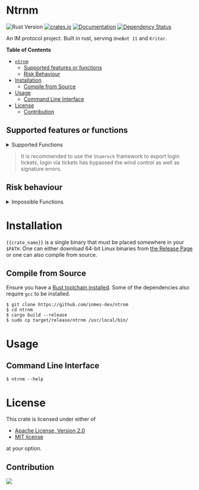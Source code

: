 # Ntrnm

![Rust Version][rustc-image]
[![crates.io][crate-image]][crate-link]
[![Documentation][docs-image]][docs-link]
[![Dependency Status][deps-image]][deps-link]

An IM protocol project. Built in rust, serving `OneBot 11` and `Kritor`.

<!-- markdown-toc start - Don't edit this section. Run M-x markdown-toc-refresh-toc -->

**Table of Contents**

- [`ntrnm`](#ntrnm)
    - [Supported features or functions](#supported-features-or-functions)
    - [Risk Behaviour](#risk-behaviour)
- [Installation](#installation)
    - [Compile from Source](#compile-from-source)
- [Usage](#usage)
    - [Command Line Interface](#command-line-interface)
- [License](#license)
    - [Contribution](#contribution)

<!-- markdown-toc end -->

## Supported features or functions

<details>

<summary>Supported Functions</summary>

| Login          | State              | Group          | State |
|----------------|--------------------|----------------|-------|
| Password Login |                    | Get Group List |       |
| QRCode Login   |                    |                |       |
| Ticket Login   | :heavy_check_mark: |                |       |

</details>

> It is recommended to use the `Shamrock` framework to export login tickets, login via tickets has bypassed the wind control as well as signature errors.

## Risk behaviour

<details>

<summary>Impossible Functions</summary>

- **Money-related functions**

</details>

# Installation

`{{crate_name}}` is a single binary that must be placed somewhere in your
`$PATH`. One can either download 64-bit Linux binaries from [the Release Page](https://github.com/inmes-dev/ntrnm/releases)
or one can also compile from source.

## Compile from Source

Ensure you have a [Rust toolchain installed](https://rustup.rs). Some of the
dependencies also require `gcc` to be installed.

```
$ git clone https://github.com/inmes-dev/ntrnm
$ cd ntrnm
$ cargo build --release
$ sudo cp target/release/ntrnm /usr/local/bin/
```

# Usage

## Command Line Interface

```
$ ntrnm --help
```

# License

This crate is licensed under either of

 * [Apache License, Version 2.0](http://www.apache.org/licenses/LICENSE-2.0)
 * [MIT license](http://opensource.org/licenses/MIT)

at your option.

## Contribution

[![][contrib-image]][contrib-link]

[//]: # (badges)

[rustc-image]: https://img.shields.io/badge/rustc-1.73+-blue.svg
[crate-image]: https://img.shields.io/crates/v/ntrnm.svg
[crate-link]: https://crates.io/crates/ntrnm
[docs-image]: https://docs.rs/ntrnm/badge.svg
[docs-link]: https://docs.rs/ntrnm
[deps-image]: https://deps.rs/repo/github/inmes-dev/ntrnm/status.svg
[deps-link]: https://deps.rs/repo/github/inmes-dev/ntrnm
[contrib-image]: https://contrib.rocks/image?repo=inmes-dev/ntrnm
[contrib-link]: https://github.com/inmes-dev/ntrnm/graphs/contributors
